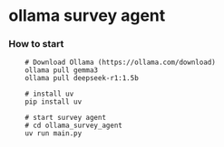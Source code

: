 # ollama survey agent

### How to start
```
    # Download Ollama (https://ollama.com/download)
    ollama pull gemma3
    ollama pull deepseek-r1:1.5b

    # install uv
    pip install uv

    # start survey agent
    # cd ollama_survey_agent
    uv run main.py
```
